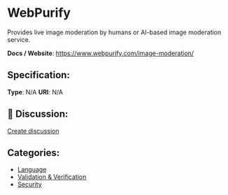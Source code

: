 # WebPurify


Provides live image moderation by humans or AI-based image moderation service.

**Docs / Website**: https://www.webpurify.com/image-moderation/

## Specification:
**Type**:  N/A 
**URI**:  N/A 

## 💬 Discussion:
[Create discussion](https://github.com/apis-list/apis-list/discussions/new)

## Categories:
- [Language](https://github.com/apis-list/apis-list#language)
- [Validation & Verification](https://github.com/apis-list/apis-list#validation-and-verification)
- [Security](https://github.com/apis-list/apis-list#security)



